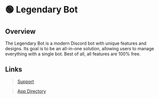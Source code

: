 # 🟢 Legendary Bot 



## Overview

The Legendary Bot is a modern Discord bot with unique features and designs. Its goal is to be an all-in-one solution, allowing users to manage everything with a single bot. Best of all, all features are 100% free.



## Links

> [Support](https://discord.gg/BQumAujuvk)

> [App Directory](https://discord.com/application-directory/1042779235703590913)
